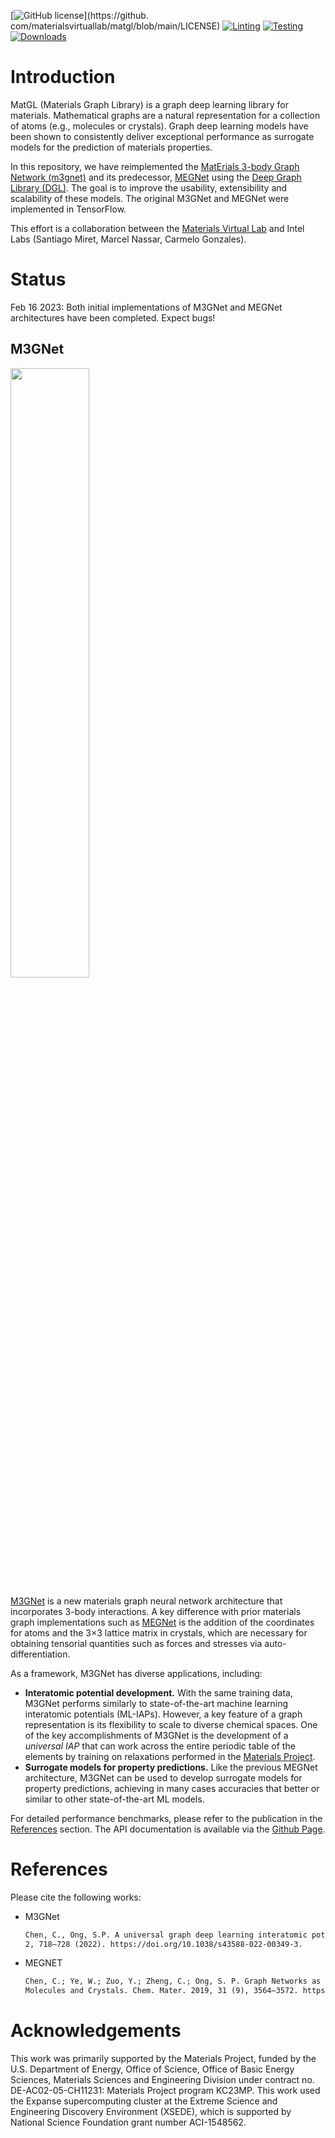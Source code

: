 [![GitHub license](https://img.shields.io/github/license/materialsvirtuallab/matgl)](https://github.
com/materialsvirtuallab/matgl/blob/main/LICENSE)
[![Linting](https://github.com/materialsvirtuallab/matgl/workflows/Linting/badge.svg)](https://github.com/materialsvirtuallab/matgl/workflows/Linting/badge.svg)
[![Testing](https://github.com/materialsvirtuallab/matgl/workflows/Testing%20-%20main/badge.svg)](https://github.com/materialsvirtuallab/matgl/workflows/Testing/badge.svg)
[![Downloads](https://pepy.tech/badge/matgl)](https://pepy.tech/project/matgl)

# Introduction

MatGL (Materials Graph Library) is a graph deep learning library for materials. Mathematical graphs are a natural
representation for a collection of atoms (e.g., molecules or crystals). Graph deep learning models have been shown
to consistently deliver exceptional performance as surrogate models for the prediction of materials properties.

In this repository, we have reimplemented the [MatErials 3-body Graph Network (m3gnet)](https://github.com/materialsvirtuallab/m3gnet)
and its predecessor, [MEGNet](https://github.com/materialsvirtuallab/megnet) using the [Deep Graph Library (DGL)](https://www.dgl.ai).
The goal is to improve the usability, extensibility and scalability of these models. The original M3GNet and MEGNet were
implemented in TensorFlow.

This effort is a collaboration between the [Materials Virtual Lab](http://materialsvirtuallab.org) and Intel Labs
(Santiago Miret, Marcel Nassar, Carmelo Gonzales).

# Status

Feb 16 2023: Both initial implementations of M3GNet and MEGNet architectures have been completed. Expect bugs!

## M3GNet

<img src="https://github.com/materialsvirtuallab/matgl/blob/main/assets/M3GNet_schematic.png"  width="50%">

[M3GNet](https://www.nature.com/articles/s43588-022-00349-3) is a new materials graph neural network architecture that
incorporates 3-body interactions. A key difference with prior materials graph implementations such as
[MEGNet](https://github.com/materialsvirtuallab/megnet) is the addition of the coordinates for atoms and the 3×3
lattice matrix in crystals, which are necessary for obtaining tensorial quantities such as forces and stresses via
auto-differentiation.

As a framework, M3GNet has diverse applications, including:

- **Interatomic potential development.** With the same training data, M3GNet performs similarly to state-of-the-art
  machine learning interatomic potentials (ML-IAPs). However, a key feature of a graph representation is its
  flexibility to scale to diverse chemical spaces. One of the key accomplishments of M3GNet is the development of a
  *universal IAP* that can work across the entire periodic table of the elements by training on relaxations performed
  in the [Materials Project](http://materialsproject.org).
- **Surrogate models for property predictions.** Like the previous MEGNet architecture, M3GNet can be used to develop
  surrogate models for property predictions, achieving in many cases accuracies that better or similar to other
  state-of-the-art ML models.

For detailed performance benchmarks, please refer to the publication in the [References](#references) section. The
API documentation is available via the [Github Page](http://materialsvirtuallab.github.io/matgl).

# References

Please cite the following works:

- M3GNet
    ```txt
    Chen, C., Ong, S.P. A universal graph deep learning interatomic potential for the periodic table. Nat Comput Sci,
    2, 718–728 (2022). https://doi.org/10.1038/s43588-022-00349-3.
    ```
- MEGNET
    ```txt
    Chen, C.; Ye, W.; Zuo, Y.; Zheng, C.; Ong, S. P. Graph Networks as a Universal Machine Learning Framework for
    Molecules and Crystals. Chem. Mater. 2019, 31 (9), 3564–3572. https://doi.org/10.1021/acs.chemmater.9b01294.
    ```

# Acknowledgements

This work was primarily supported by the Materials Project, funded by the U.S. Department of Energy, Office of Science,
Office of Basic Energy Sciences, Materials Sciences and Engineering Division under contract no.
DE-AC02-05-CH11231: Materials Project program KC23MP. This work used the Expanse supercomputing cluster at the Extreme
Science and Engineering Discovery Environment (XSEDE), which is supported by National Science Foundation grant number
ACI-1548562.
